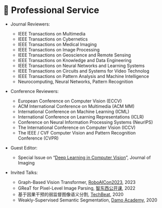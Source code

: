 # 📖 Professional Service
- Journal Reviewers:
  - IEEE Transactions on Multimedia
  - IEEE Transactions on Cybernetics
  - IEEE Transactions on Medical Imaging
  - IEEE Transactions on Image Processing
  - IEEE Transactions on Geoscience and Remote Sensing
  - IEEE Transactions on Knowledge and Data Engineering
  - IEEE Transactions on Neural Networks and Learning Systems
  - IEEE Transactions on Circuits and Systems for Video Technolog
  - IEEE Transactions on Pattern Analysis and Machine Intelligence
  - Neurocomputing, Neural Networks, Pattern Recognition

- Conference Reviewers:
  - European Conference on Computer Vision (ECCV)
  - ACM International Conference on Multimedia (ACM MM)
  - International Conference on Machine Learning (ICML)
  - International Conference on Learning Representations (ICLR)
  - Conference on Neural Information Processing Systems (NeurIPS)
  - The International Conference on Computer Vision (ICCV) 
  - The IEEE / CVF Computer Vision and Pattern Recognition Conference (CVPR)



- Guest Editor:
  - Special Issue on “[Deep Learning in Computer Vision](https://www.mdpi.com/journal/jimaging/special_issues/JPK36G569L)”, Journal of Imaging

- Invited Talks:
  - Graph-Based Vision Transformer, [RoboAICon2023](https://2023.theresearchcatalyst-robo.com/), 2023
  - GReaT for Pixel-Level Image Parsing, [智东西公开课](https://course.zhidx.com/c/MmFlNDMyNTEwOWYwNmM0ZDgyYTM=), 2022
  - 基于因果干预的弱监督图像语义分割, [TechBeat](https://www.techbeat.net/talk-info?id=483), 2020
  - Weakly-Supervised Semantic Segmentation, [Damo Academy](https://t.bilibili.com/464398595921845696?tab=2), 2020